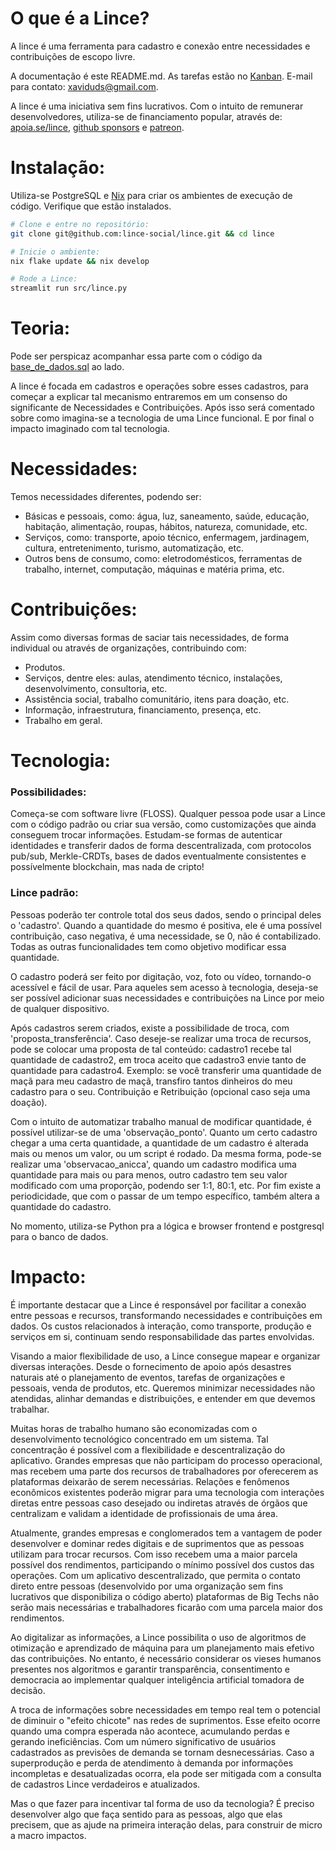 # O que é a Lince?
A lince é uma ferramenta para cadastro e conexão entre necessidades e contribuições de escopo livre.

A documentação é este README.md. As tarefas estão no <a href="https://github.com/orgs/lince-social/projects/6">Kanban</a>. E-mail para contato: [xaviduds@gmail.com](mailto:xaviduds@gmail.com).

A lince é uma iniciativa sem fins lucrativos. Com o intuito de remunerar desenvolvedores, utiliza-se de financiamento popular, através de: [apoia.se/lince](https://www.apoia.se/lince), [github sponsors](https://github.com/sponsors/lince-social) e [patreon](https://www.patreon.com/lince_social).

# Instalação:
Utiliza-se PostgreSQL e <a href="https://nix.dev/install-nix.html">Nix</a> para criar os ambientes de execução de código. Verifique que estão instalados.

```bash
# Clone e entre no repositório:
git clone git@github.com:lince-social/lince.git && cd lince

# Inicie o ambiente:
nix flake update && nix develop

# Rode a Lince:
streamlit run src/lince.py
```

# Teoria:

Pode ser perspicaz acompanhar essa parte com o código da <a href="https://github.com/lince-social/lince/blob/main/src/postgre.sql">base_de_dados.sql</a> ao lado.

A lince é focada em cadastros e operações sobre esses cadastros, para começar a explicar tal mecanismo entraremos em um consenso do significante de Necessidades e Contribuições. Após isso será comentado sobre como imagina-se a tecnologia de uma Lince funcional. E por final o impacto imaginado com tal tecnologia.

# Necessidades:
Temos necessidades diferentes, podendo ser:

- Básicas e pessoais, como: água, luz, saneamento, saúde, educação, habitação, alimentação, roupas, hábitos, natureza, comunidade, etc.
- Serviços, como: transporte, apoio técnico, enfermagem, jardinagem, cultura, entretenimento, turismo, automatização, etc.
- Outros bens de consumo, como: eletrodomésticos, ferramentas de trabalho, internet, computação, máquinas e matéria prima, etc.

# Contribuições:
Assim como diversas formas de saciar tais necessidades, de forma individual ou através de organizações, contribuindo com:

 - Produtos.
 - Serviços, dentre eles: aulas, atendimento técnico, instalações, desenvolvimento, consultoria, etc.
 - Assistência social, trabalho comunitário, itens para doação, etc.
 - Informação, infraestrutura, financiamento, presença, etc.
 - Trabalho em geral.

# Tecnologia:
### Possibilidades:
Começa-se com software livre (FLOSS). Qualquer pessoa pode usar a Lince com o  código padrão ou criar sua versão, como customizações que ainda conseguem trocar informações. Estudam-se formas de autenticar identidades e transferir dados de forma descentralizada, com protocolos pub/sub, Merkle-CRDTs, bases de dados eventualmente consistentes e possívelmente blockchain, mas nada de cripto! 

### Lince padrão:
Pessoas poderão ter controle total dos seus dados, sendo o principal deles o 'cadastro'. Quando a quantidade do mesmo é positiva, ele é uma possível contribuição, caso negativa, é uma necessidade, se 0, não é contabilizado. Todas as outras funcionalidades tem como objetivo modificar essa quantidade.

O cadastro poderá ser feito por digitação, voz, foto ou vídeo, tornando-o acessível e fácil de usar. Para aqueles sem acesso à tecnologia, deseja-se ser possível adicionar suas necessidades e contribuições na Lince por meio de qualquer dispositivo.

Após cadastros serem criados, existe a possibilidade de troca, com 'proposta_transferência'. Caso deseje-se realizar uma troca de recursos, pode se colocar uma proposta de tal conteúdo: 
cadastro1 recebe tal quantidade de cadastro2, em troca aceito que cadastro3 envie tanto de quantidade para cadastro4. Exemplo: se você transferir uma quantidade de maçã para meu cadastro de maçã, transfiro tantos dinheiros do meu cadastro para o seu. Contribuição e Retribuição (opcional caso seja uma doação). 

Com o intuito de automatizar trabalho manual de modificar quantidade, é possível utilizar-se de uma 'observação_ponto'. Quanto um certo cadastro chegar a uma certa quantidade, a quantidade de um cadastro é alterada mais ou menos um valor, ou um script é rodado. Da mesma forma, pode-se realizar uma 'observacao_anicca', quando um cadastro modifica uma quantidade para mais ou para menos, outro cadastro tem seu valor modificado com uma proporção, podendo ser 1:1, 80:1, etc. Por fim existe a periodicidade, que com o passar de um tempo específico, também altera a quantidade do cadastro. 

No momento, utiliza-se Python pra a lógica e browser frontend e postgresql para o banco de dados.

# Impacto:
É importante destacar que a Lince é responsável por facilitar a conexão entre pessoas e recursos, transformando necessidades e contribuições em dados. Os custos relacionados à interação, como transporte, produção e serviços em si, continuam sendo responsabilidade das partes envolvidas.

Visando a maior flexibilidade de uso, a Lince consegue mapear e organizar diversas interações. Desde o fornecimento de apoio após desastres naturais até o planejamento de eventos, tarefas de organizações e pessoais, venda de produtos, etc. Queremos minimizar necessidades não atendidas, alinhar demandas e distribuições, e entender em que devemos trabalhar.

Muitas horas de trabalho humano são economizadas com o desenvolvimento tecnológico concentrado em um sistema. Tal concentração é possível com a flexibilidade e descentralização do aplicativo. Grandes empresas que não participam do processo operacional, mas recebem uma parte dos recursos de trabalhadores por oferecerem as plataformas deixarão de serem necessárias. Relações e fenômenos econômicos existentes poderão migrar para uma tecnologia com interações diretas entre pessoas caso desejado ou indiretas através de órgãos que centralizam e validam a identidade de profissionais de uma área.

Atualmente, grandes empresas e conglomerados tem a vantagem de poder desenvolver e dominar redes digitais e de suprimentos que as pessoas utilizam para trocar recursos. Com isso recebem uma a maior parcela possível dos rendimentos, participando o mínimo possível dos custos das operações. Com um aplicativo descentralizado, que permita o contato direto entre pessoas (desenvolvido por uma organização sem fins lucrativos que disponibiliza o código aberto) plataformas de Big Techs não serão mais necessárias e trabalhadores ficarão com uma parcela maior dos rendimentos.

Ao digitalizar as informações, a Lince possibilita o uso de algoritmos de otimização e aprendizado de máquina para um planejamento mais efetivo das contribuições. No entanto, é necessário considerar os vieses humanos presentes nos algoritmos e garantir transparência, consentimento e democracia ao implementar qualquer inteligência artificial tomadora de decisão.

A troca de informações sobre necessidades em tempo real tem o potencial de diminuir o "efeito chicote" nas redes de suprimentos. Esse efeito ocorre quando uma compra esperada não acontece, acumulando perdas e gerando ineficiências. Com um número significativo de usuários cadastrados as previsões de demanda se tornam desnecessárias. Caso a superprodução e perda de atendimento à demanda por informações incompletas e desatualizadas ocorra, ela pode ser mitigada com a consulta de cadastros Lince verdadeiros e atualizados. 

Mas o que fazer para incentivar tal forma de uso da tecnologia? É preciso desenvolver algo que faça sentido para as pessoas, algo que elas precisem, que as ajude na primeira interação delas, para construir de micro a macro impactos. 
